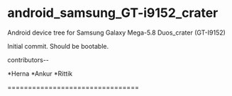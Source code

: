 android_samsung_GT-i9152_crater
===============================

Android device tree for Samsung Galaxy Mega-5.8 Duos_crater (GT-I9152)


Initial commit. Should be bootable.

contributors--

*Herna
*Ankur
*Rittik

================================
